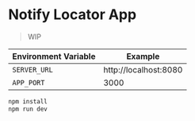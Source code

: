 # Notify Locator App

> WIP

| Environment Variable | Example |
| --------------------  | ------- |
| `SERVER_URL` | http://localhost:8080 |
| `APP_PORT` | 3000 |

```bash
npm install
npm run dev
```
